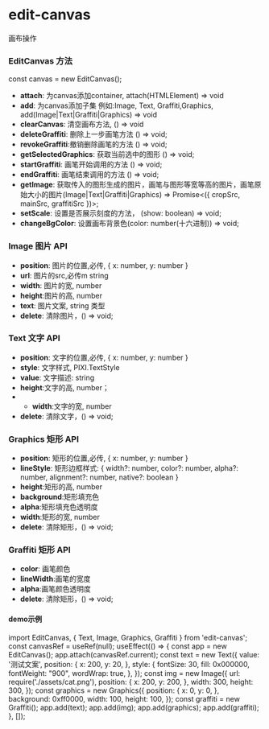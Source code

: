 # edit-canvas
画布操作


### EditCanvas 方法

const canvas = new EditCanvas();
- **attach**: 为canvas添加container, attach(HTMLElement) => void
- **add**: 为canvas添加子集 例如:Image, Text, Graffiti,Graphics, add(Image|Text|Graffiti|Graphics) => void
- **clearCanvas**: 清空画布方法, () => void
- **deleteGraffiti**: 删除上一步画笔方法 () => void;
- **revokeGraffiti**:撤销删除画笔的方法 () => void;
- **getSelectedGraphics**: 获取当前选中的图形 () => void;
- **startGraffiti**: 画笔开始调用的方法 () => void;
- **endGraffiti**: 画笔结束调用的方法 () => void;
- **getImage**: 获取传入的图形生成的图片，画笔与图形等宽等高的图片，画笔原始大小的图片(Image|Text|Graffiti|Graphics) => Promise<({ cropSrc, mainSrc, graffitiSrc })>;
- **setScale**: 设置是否展示刻度的方法， (show: boolean) => void;
- **changeBgColor**: 设置画布背景色(color: number(十六进制)) => void;


### Image 图片 API

- **position**: 图片的位置,必传, { x: number, y: number }
- **url**: 图片的src,必传m string
- **width**: 图片的宽, number
- **height**:图片的高, number
- **text**: 图片文案, string 类型
- **delete**: 清除图片，() => void;


### Text 文字 API

- **position**: 文字的位置,必传, { x: number, y: number }
- **style**: 文字样式, PIXI.TextStyle
- **value**: 文字描述: string
- **height**:文字的高, number；
- - **width**:文字的宽, number
- **delete**: 清除文字，() => void;


### Graphics 矩形 API

- **position**: 矩形的位置,必传, { x: number, y: number }
- **lineStyle**: 矩形边框样式: { width?: number, color?: number, alpha?: number, alignment?: number, native?: boolean }
- **height**:矩形的高, number
- **background**:矩形填充色
- **alpha**:矩形填充色透明度
- **width**:矩形的宽, number
- **delete**: 清除矩形，() => void;


### Graffiti 矩形 API

- **color**: 画笔颜色
- **lineWidth**:画笔的宽度
- **alpha**:画笔颜色透明度
- **delete**: 清除矩形，() => void;


#### demo示例
import EditCanvas, { Text, Image, Graphics, Graffiti } from 'edit-canvas';
const canvasRef = useRef<EditCanvas>(null);
useEffect(() => {
  const app = new EditCanvas();
  app.attach(canvasRef.current);
  const text = new Text({
    value: '测试文案',
    position: {
      x: 200,
      y: 20,
    },
    style: {
      fontSize: 30,
      fill: 0x000000,
      fontWeight: "900",
      wordWrap: true,
    },
  });
  const img = new Image({
    url: require('./assets/cat.png'),
    position: {
      x: 200,
      y: 200,
    },
    width: 300,
    height: 300,
  });
  const graphics = new Graphics({
    position: {
      x: 0,
      y: 0,
    },
    background: 0xff0000,
    width: 100,
    height: 100,
  });
  const graffiti = new Graffiti();
  app.add(text);
  app.add(img);
  app.add(graphics);
  app.add(graffiti);
}, []);
<div>
  <div ref={canvasRef}></div>
</div>